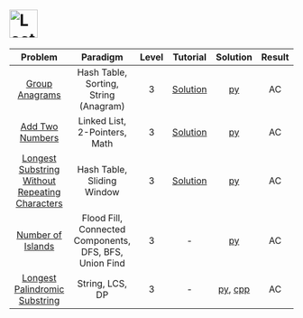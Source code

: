 # [<img align="center" height="50" src="https://assets.leetcode.com/static_assets/public/webpack_bundles/images/logo-dark.e99485d9b.svg" alt="LeetCode Home">](https://leetcode.com/)

|                                                             Problem                                                             |                        Paradigm                        | Level |                                              Tutorial                                              |                                       Solution                                       | Result |
| :-----------------------------------------------------------------------------------------------------------------------------: | :----------------------------------------------------: | :---: | :------------------------------------------------------------------------------------------------: | :----------------------------------------------------------------------------------: | :----: |
|                                 [Group Anagrams](https://leetcode.com/problems/group-anagrams/)                                 |         Hash Table, Sorting, String (Anagram)          |   3   |                 [Solution](https://leetcode.com/problems/group-anagrams/solution/)                 |                              [py](./Group_Anagrams.py)                               |   AC   |
|                                [Add Two Numbers](https://leetcode.com/problems/add-two-numbers/)                                |             Linked List, 2-Pointers, Math              |   3   |                [Solution](https://leetcode.com/problems/add-two-numbers/solution/)                 |                              [py](./Add_Two_Numbers.py)                              |   AC   |
| [Longest Substring Without Repeating Characters](https://leetcode.com/problems/longest-substring-without-repeating-characters/) |               Hash Table, Sliding Window               |   3   | [Solution](https://leetcode.com/problems/longest-substring-without-repeating-characters/solution/) |              [py](./Longest_Substring_Without_Repeating_Characters.py)               |   AC   |
|                              [Number of Islands](https://leetcode.com/problems/number-of-islands/)                              | Flood Fill, Connected Components, DFS, BFS, Union Find |   3   |                                                 -                                                  |                             [py](./Number_of_Islands.py)                             |   AC   |
|                  [Longest Palindromic Substring](https://leetcode.com/problems/longest-palindromic-substring/)                  |                    String, LCS, DP                     |   3   |                                                 -                                                  | [py](./Longest_Palindromic_Substring.py), [cpp](./Longest_Palindromic_Substring.cpp) |   AC   |
